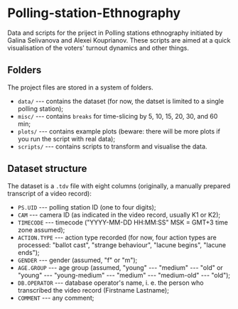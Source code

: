 # Polling-station-Ethnography

Data and scripts for the priject in Polling stations ethnography initiated by Galina Selivanova and Alexei Kouprianov. These scripts are aimed at a quick visualisation of the voters' turnout dynamics and other things. 

## Folders

The project files are stored in a system of folders.

- `data/` --- contains the dataset (for now, the datset is limited to a single polling station);
- `misc/` --- contains `breaks` for time-slicing by 5, 10, 15, 20, 30, and 60 min;
- `plots/` --- contains example plots (beware: there will be more plots if you run the script with real data);
- `scripts/` --- contains scripts to transform and visualise the data.

## Dataset structure

The dataset is a `.tdv` file with eight columns (originally, a manually prepared transcript of a video record):

- `PS.UID` --- polling station ID (one to four digits);
- `CAM` --- camera ID (as indicated in the video record, usually K1 or K2);
- `TIMECODE` --- timecode ("YYYY-MM-DD HH:MM:SS" MSK = GMT+3 time zone assumed);
- `ACTION.TYPE` --- action type recorded (for now, four action types are processed: "ballot cast", "strange behaviour", "lacune begins", "lacune ends");
- `GENDER` --- gender (assumed, "f" or "m");
- `AGE.GROUP` --- age group (assumed, "young" --- "medium" --- "old" or "young" --- "young-medium" --- "medium" --- "medium-old" --- "old");
- `DB.OPERATOR` --- database operator's name, i. e. the person who transcribed the video record (Firstname Lastname);
- `COMMENT` --- any comment;
